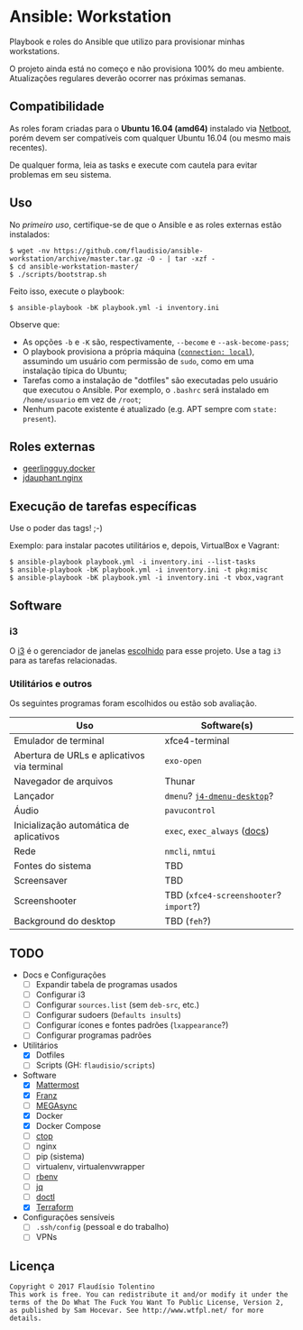 # Ansible: Workstation

Playbook e roles do Ansible que utilizo para provisionar minhas workstations.

O projeto ainda está no começo e não provisiona 100% do meu ambiente. Atualizações
regulares deverão ocorrer nas próximas semanas.

## Compatibilidade

As roles foram criadas para o **Ubuntu 16.04 (amd64)** instalado via [Netboot][netboot],
porém devem ser compatíveis com qualquer Ubuntu 16.04 (ou mesmo mais recentes).

De qualquer forma, leia as tasks e execute com cautela para evitar problemas em seu sistema.

[netboot]: http://cdimage.ubuntu.com/netboot/xenial/

## Uso

No _primeiro uso_, certifique-se de que o Ansible e as roles externas estão instalados:

```console
$ wget -nv https://github.com/flaudisio/ansible-workstation/archive/master.tar.gz -O - | tar -xzf -
$ cd ansible-workstation-master/
$ ./scripts/bootstrap.sh
```

Feito isso, execute o playbook:

```console
$ ansible-playbook -bK playbook.yml -i inventory.ini
```

Observe que:

- As opções `-b` e `-K` são, respectivamente, `--become` e `--ask-become-pass`;
- O playbook provisiona a própria máquina ([`connection: local`](playbook.yml)),
  assumindo um usuário com permissão de `sudo`, como em uma instalação típica do
  Ubuntu;
- Tarefas como a instalação de "dotfiles" são executadas pelo usuário que executou
  o Ansible. Por exemplo, o `.bashrc` será instalado em `/home/usuario` em vez de
  `/root`;
- Nenhum pacote existente é atualizado (e.g. APT sempre com `state: present`).

## Roles externas

- [geerlingguy.docker](https://github.com/geerlingguy/ansible-role-docker)
- [jdauphant.nginx](https://github.com/jdauphant/ansible-role-nginx)

## Execução de tarefas específicas

Use o poder das tags! ;-)

Exemplo: para instalar pacotes utilitários e, depois, VirtualBox e Vagrant:

```console
$ ansible-playbook playbook.yml -i inventory.ini --list-tasks
$ ansible-playbook -bK playbook.yml -i inventory.ini -t pkg:misc
$ ansible-playbook -bK playbook.yml -i inventory.ini -t vbox,vagrant
```

## Software

### i3

O [i3][i3-wm] é o gerenciador de janelas [escolhido](roles/i3/tasks/main.yml)
para esse projeto. Use a tag `i3` para as tarefas relacionadas.

[i3-wm]: https://i3wm.org/

### Utilitários e outros

Os seguintes programas foram escolhidos ou estão sob avaliação.

| Uso | Software(s) |
|-----|-------------|
| Emulador de terminal | xfce4-terminal
| Abertura de URLs e aplicativos via terminal | `exo-open` |
| Navegador de arquivos | Thunar |
| Lançador | `dmenu`? [`j4-dmenu-desktop`][j4]? |
| Áudio | `pavucontrol` |
| Inicialização automática de aplicativos | `exec`, `exec_always` ([docs][exec-docs]) |
| Rede | `nmcli`, `nmtui` |
| Fontes do sistema | TBD |
| Screensaver | TBD |
| Screenshooter | TBD (`xfce4-screenshooter`? `import`?) |
| Background do desktop | TBD (`feh`?) |

[j4]: https://github.com/enkore/j4-dmenu-desktop
[exec-docs]: https://i3wm.org/docs/userguide.html#exec

## TODO

- Docs e Configurações
  - [ ] Expandir tabela de programas usados
  - [ ] Configurar i3
  - [ ] Configurar `sources.list` (sem `deb-src`, etc.)
  - [ ] Configurar sudoers (`Defaults insults`)
  - [ ] Configurar ícones e fontes padrões (`lxappearance`?)
  - [ ] Configurar programas padrões

- Utilitários
  - [x] Dotfiles
  - [ ] Scripts (GH: `flaudisio/scripts`)

- Software
  - [x] [Mattermost](https://docs.mattermost.com/install/desktop.html#ubuntu-and-debian-based-systems)
  - [x] [Franz](http://meetfranz.com/#download)
  - [ ] [MEGAsync](https://mega.nz/sync)
  - [x] Docker
  - [x] Docker Compose
  - [ ] [ctop](https://github.com/bcicen/ctop/releases)
  - [ ] nginx
  - [ ] pip (sistema)
  - [ ] virtualenv, virtualenvwrapper
  - [ ] [rbenv](https://github.com/rbenv/rbenv#installation)
  - [ ] [jq](https://github.com/stedolan/jq/releases)
  - [ ] [doctl](https://github.com/digitalocean/doctl/releases)
  - [x] [Terraform](https://www.terraform.io/downloads.html)

- Configurações sensíveis
  - [ ] `.ssh/config` (pessoal e do trabalho)
  - [ ] VPNs

## Licença

```
Copyright © 2017 Flaudísio Tolentino
This work is free. You can redistribute it and/or modify it under the
terms of the Do What The Fuck You Want To Public License, Version 2,
as published by Sam Hocevar. See http://www.wtfpl.net/ for more details.
```
